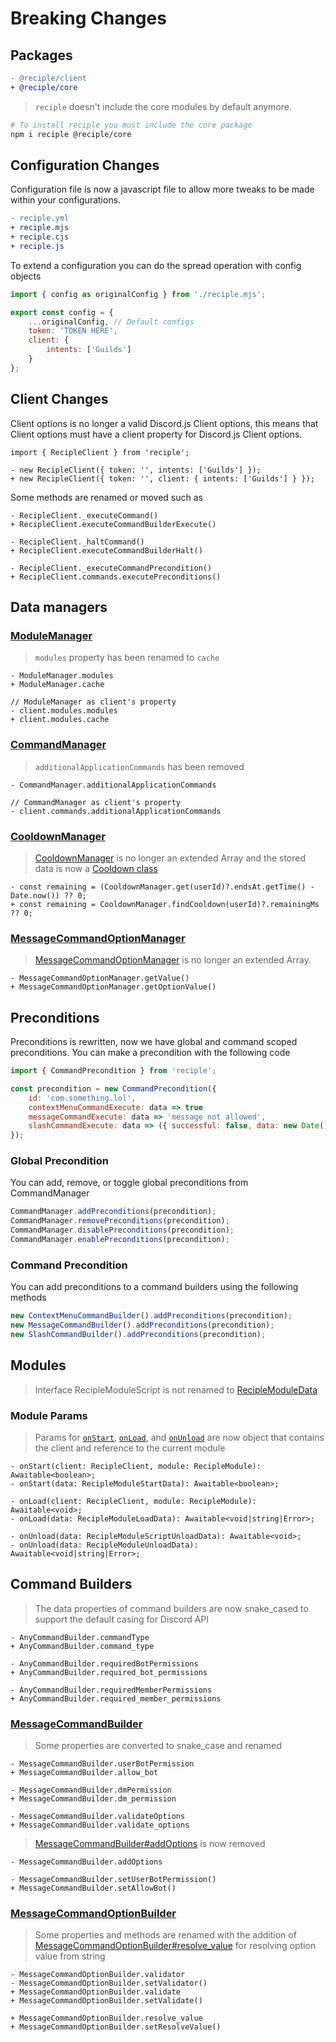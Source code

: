 # Breaking Changes

## Packages

```diff
- @reciple/client
+ @reciple/core
```

> `reciple` doesn't include the core modules by default anymore.
```sh
# To install reciple you must include the core package
npm i reciple @reciple/core
```

## Configuration Changes

Configuration file is now a javascript file to allow more tweaks to be made within your configurations.

```diff
- reciple.yml
+ reciple.mjs
+ reciple.cjs
+ reciple.js
```

To extend a configuration you can do the spread operation with config objects

```js
import { config as originalConfig } from './reciple.mjs';

export const config = {
    ...originalConfig, // Default configs
    token: 'TOKEN HERE',
    client: {
        intents: ['Guilds']
    }
};
```

## Client Changes

Client options is no longer a valid Discord.js Client options, this means that Client options must have a client property for Discord.js Client options.

```diff:js
import { RecipleClient } from 'reciple';

- new RecipleClient({ token: '', intents: ['Guilds'] });
+ new RecipleClient({ token: '', client: { intents: ['Guilds'] } });
```

Some methods are renamed or moved such as
```diff:js
- RecipleClient._executeCommand()
+ RecipleClient.executeCommandBuilderExecute()

- RecipleClient._haltCommand()
+ RecipleClient.executeCommandBuilderHalt()

- RecipleClient._executeCommandPrecondition()
+ RecipleClient.commands.executePreconditions()
```

## Data managers

### [ModuleManager](https://reciple.js.org/docs/core/main/classes:ModuleManager)

> `modules` property has been renamed to `cache`
```diff:js
- ModuleManager.modules
+ ModuleManager.cache

// ModuleManager as client's property
- client.modules.modules
+ client.modules.cache
```

### [CommandManager](https://reciple.js.org/docs/core/main/classes:CommandManager)

> `additionalApplicationCommands` has been removed
```diff:js
- CommandManager.additionalApplicationCommands

// CommandManager as client's property
- client.commands.additionalApplicationCommands
```

### [CooldownManager](https://reciple.js.org/docs/core/main/classes:CooldownManager)

> [CooldownManager](https://reciple.js.org/docs/core/main/classes:CooldownManager) is no longer an extended Array and the stored data is now a [Cooldown class](https://reciple.js.org/docs/core/main/classes:Cooldown)

```diff:js
- const remaining = (CooldownManager.get(userId)?.endsAt.getTime() - Date.now()) ?? 0;
+ const remaining = CooldownManager.findCooldown(userId)?.remainingMs ?? 0;
```

### [MessageCommandOptionManager](https://reciple.js.org/docs/core/main/classes:MessageCommandOptionManager)

> [MessageCommandOptionManager](https://reciple.js.org/docs/core/main/classes:MessageCommandOptionManager) is no longer an extended Array.

```diff:js
- MessageCommandOptionManager.getValue()
+ MessageCommandOptionManager.getOptionValue()
```

## Preconditions

Preconditions is rewritten, now we have global and command scoped preconditions. You can make a precondition with the following code

```js
import { CommandPrecondition } from 'reciple';

const precondition = new CommandPrecondition({
    id: 'com.something.lol',
    contextMenuCommandExecute: data => true
    messageCommandExecute: data => 'message not allowed',
    slashCommandExecute: data => ({ successful: false, data: new Date() })
});
```

### Global Precondition

You can add, remove, or toggle global preconditions from CommandManager

```js
CommandManager.addPreconditions(precondition);
CommandManager.removePreconditions(precondition);
CommandManager.disablePreconditions(precondition);
CommandManager.enablePreconditions(precondition);
```

### Command Precondition

You can add preconditions to a command builders using the following methods

```js
new ContextMenuCommandBuilder().addPreconditions(precondition);
new MessageCommandBuilder().addPreconditions(precondition);
new SlashCommandBuilder().addPreconditions(precondition);
```

## Modules

> Interface RecipleModuleScript is not renamed to [RecipleModuleData](https://reciple.js.org/docs/core/main/interfaces:RecipleModuleData)

### Module Params

> Params for [`onStart`](https://reciple.js.org/docs/core/main/interfaces:RecipleModuleData#onstart), [`onLoad`](https://reciple.js.org/docs/core/main/interfaces:RecipleModuleData#onload), and [`onUnload`](https://reciple.js.org/docs/core/main/interfaces:RecipleModuleData#onunload) are now object that contains the client and reference to the current module

```diff:js
- onStart(client: RecipleClient, module: RecipleModule): Awaitable<boolean>;
- onStart(data: RecipleModuleStartData): Awaitable<boolean>;

- onLoad(client: RecipleClient, module: RecipleModule): Awaitable<void>;
- onLoad(data: RecipleModuleLoadData): Awaitable<void|string|Error>;

- onUnload(data: RecipleModuleScriptUnloadData): Awaitable<void>;
- onUnload(data: RecipleModuleUnloadData): Awaitable<void|string|Error>;
```

## Command Builders

> The data properties of command builders are now snake_cased to support the default casing for Discord API

```diff:js
- AnyCommandBuilder.commandType
+ AnyCommandBuilder.command_type

- AnyCommandBuilder.requiredBotPermissions
+ AnyCommandBuilder.required_bot_permissions

- AnyCommandBuilder.requiredMemberPermissions
+ AnyCommandBuilder.required_member_permissions
```

### [MessageCommandBuilder](https://reciple.js.org/docs/core/main/classes:MessageCommandBuilder)

> Some properties are converted to snake_case and renamed

```diff:js
- MessageCommandBuilder.userBotPermission
+ MessageCommandBuilder.allow_bot

- MessageCommandBuilder.dmPermission
+ MessageCommandBuilder.dm_permission

- MessageCommandBuilder.validateOptions
+ MessageCommandBuilder.validate_options
```

> [MessageCommandBuilder#addOptions](https://reciple.js.org/docs/core/main/classes:MessageCommandBuilder) is now removed

```diff:js
- MessageCommandBuilder.addOptions

- MessageCommandBuilder.setUserBotPermission()
+ MessageCommandBuilder.setAllowBot()
```

### [MessageCommandOptionBuilder](https://reciple.js.org/docs/core/main/classes:MessageCommandOptionBuilder)

> Some properties and methods are renamed with the addition of [MessageCommandOptionBuilder#resolve_value](https://reciple.js.org/docs/core/main/classes:MessageCommandOptionBuilder#resolve_value) for resolving option value from string

```diff:js
- MessageCommandOptionBuilder.validator
- MessageCommandOptionBuilder.setValidator()
+ MessageCommandOptionBuilder.validate
+ MessageCommandOptionBuilder.setValidate()

+ MessageCommandOptionBuilder.resolve_value
+ MessageCommandOptionBuilder.setResolveValue()
```
